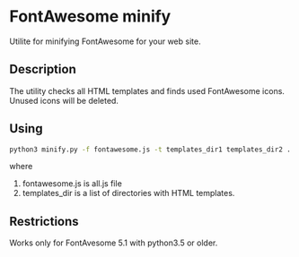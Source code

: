# FontAwesome minify
Utilite for minifying FontAwesome for your web site.

## Description
The utility checks all HTML templates and finds used FontAwesome icons. Unused icons will be deleted.

## Using
```bash
python3 minify.py -f fontawesome.js -t templates_dir1 templates_dir2 ...  
```  
where  
1. fontawesome.js is all.js file  
2. templates_dir is a list of directories with HTML templates.

## Restrictions
Works only for FontAvesome 5.1 with python3.5 or older.
